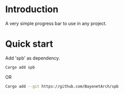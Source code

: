 
# Introduction #

A very simple progress bar to use in any project.


# Quick start

Add 'spb' as dependency.

```bash
Cargo add spb

```
OR 

```bash
Cargo add --git https://github.com/BayonetArch/spb
```



